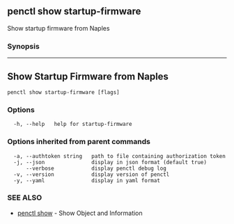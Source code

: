## penctl show startup-firmware

Show startup firmware from Naples

### Synopsis



-----------------------------------
 Show Startup Firmware from Naples 
-----------------------------------


```
penctl show startup-firmware [flags]
```

### Options

```
  -h, --help   help for startup-firmware
```

### Options inherited from parent commands

```
  -a, --authtoken string   path to file containing authorization token
  -j, --json               display in json format (default true)
      --verbose            display penctl debug log
  -v, --version            display version of penctl
  -y, --yaml               display in yaml format
```

### SEE ALSO
* [penctl show](penctl_show.md)	 - Show Object and Information

